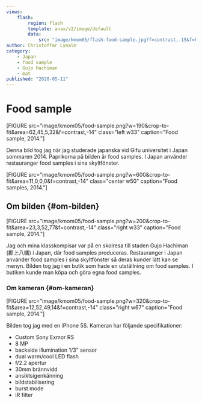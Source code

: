 ```yaml
---
views:
    flash:
        region: flash
        template: anax/v2/image/default
        data:
            src: "image/kmom05/flash-food-sample.jpg?f=contrast,-15&f=brightness,5"
author: Christoffer Lymalm
category:
    - Japan
    - food sample
    - Gujo Hachiman
    - mat
published: "2020-05-11"
---
```

Food sample
===========

[FIGURE src="image/kmom05/food-sample.png?w=190&crop-to-fit&area=62,45,5,32&f=contrast,-14" class="left w33" caption="Food sample, 2014."]

Denna bild tog jag när jag studerade japanska vid Gifu universitet i Japan sommaren 2014. Paprikorna på bilden är food samples. I Japan använder restauranger food samples i sina skyltfönster.

<!--more-->

[FIGURE src="image/kmom05/food-sample.png?w=600&crop-to-fit&area=11,0,0,0&f=contrast,-14" class="center w50" caption="Food samples, 2014."]

## Om bilden {#om-bilden}

[FIGURE src="image/kmom05/food-sample.png?w=200&crop-to-fit&area=23,3,52,77&f=contrast,-14" class="right w33" caption="Food sample, 2014."]

Jag och mina klasskompisar var på en skolresa till staden Gujo Hachiman (郡上八幡) i Japan, där food samples produceras. Restauranger i Japan använder food samples i sina skyltfönster så deras kunder lätt kan se menyn. Bilden tog jag i en butik som hade en utställning om food samples. I butiken kunde man köpa och göra egna food samples.

### Om kameran {#om-kameran}

[FIGURE src="image/kmom05/food-sample.png?w=320&crop-to-fit&area=12,52,49,14&f=contrast,-14" class="right w67" caption="Food sample, 2014."]

Bilden tog jag med en iPhone 5S. Kameran har följande specifikationer:

* Custom Sony Exmor RS
* 8 MP
* backside illumination 1/3" sensor
* dual warm/cool LED flash
* f/2.2 apertur
* 30mm brännvidd
* ansiktsigenkänning
* bildstabilisering
* burst mode
* IR filter
